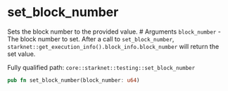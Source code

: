 # set_block_number

Sets the block number to the provided value.  # Arguments  `block_number` - The block number to set.  After a call to `set_block_number`, `starknet::get_execution_info().block_info.block_number` will return the set value.

Fully qualified path: `core::starknet::testing::set_block_number`

```rust
pub fn set_block_number(block_number: u64)
```

